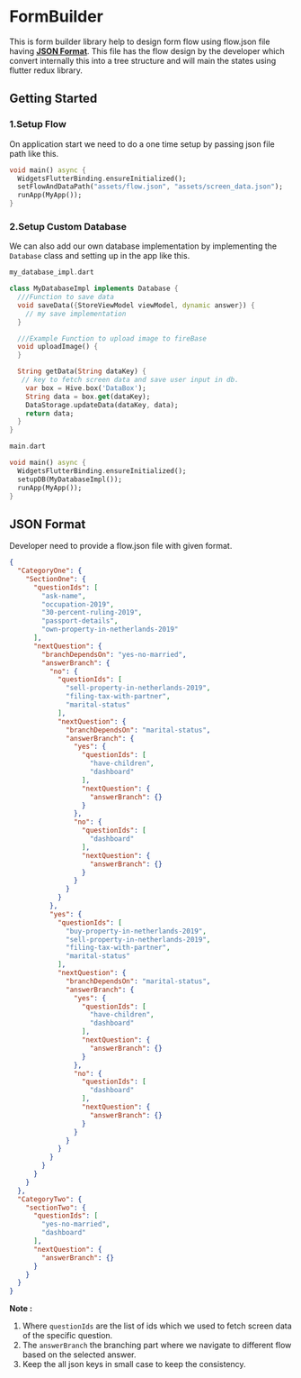 # FormBuilder

This is form builder library help to design form flow using flow.json file having [**JSON Format**](#json-format). This file has the flow design by the developer which convert internally this into a tree structure and will main the states using flutter redux library.

## Getting Started

### 1.Setup Flow
On application start we need to do a one time setup by passing json file path like this.

```dart
void main() async {
  WidgetsFlutterBinding.ensureInitialized();
  setFlowAndDataPath("assets/flow.json", "assets/screen_data.json");
  runApp(MyApp());
}
```

### 2.Setup Custom Database
We can also add our own database implementation by implementing the `Database` class and setting up in the app like this.

```dart
my_database_impl.dart

class MyDatabaseImpl implements Database {
  ///Function to save data
  void saveData({StoreViewModel viewModel, dynamic answer}) {
    // my save implementation
  }

  ///Example Function to upload image to fireBase
  void uploadImage() {
  }

  String getData(String dataKey) {
   // key to fetch screen data and save user input in db.
    var box = Hive.box('DataBox');
    String data = box.get(dataKey);
    DataStorage.updateData(dataKey, data);
    return data;
  }
}
```

```dart
main.dart

void main() async {
  WidgetsFlutterBinding.ensureInitialized();
  setupDB(MyDatabaseImpl());
  runApp(MyApp());
}
```

## JSON Format
Developer need to provide a flow.json file with given format.

```json
{
  "CategoryOne": {
    "SectionOne": {
      "questionIds": [
        "ask-name",
        "occupation-2019",
        "30-percent-ruling-2019",
        "passport-details",
        "own-property-in-netherlands-2019"
      ],
      "nextQuestion": {
        "branchDependsOn": "yes-no-married",
        "answerBranch": {
          "no": {
            "questionIds": [
              "sell-property-in-netherlands-2019",
              "filing-tax-with-partner",
              "marital-status"
            ],
            "nextQuestion": {
              "branchDependsOn": "marital-status",
              "answerBranch": {
                "yes": {
                  "questionIds": [
                    "have-children",
                    "dashboard"
                  ],
                  "nextQuestion": {
                    "answerBranch": {}
                  }
                },
                "no": {
                  "questionIds": [
                    "dashboard"
                  ],
                  "nextQuestion": {
                    "answerBranch": {}
                  }
                }
              }
            }
          },
          "yes": {
            "questionIds": [
              "buy-property-in-netherlands-2019",
              "sell-property-in-netherlands-2019",
              "filing-tax-with-partner",
              "marital-status"
            ],
            "nextQuestion": {
              "branchDependsOn": "marital-status",
              "answerBranch": {
                "yes": {
                  "questionIds": [
                    "have-children",
                    "dashboard"
                  ],
                  "nextQuestion": {
                    "answerBranch": {}
                  }
                },
                "no": {
                  "questionIds": [
                    "dashboard"
                  ],
                  "nextQuestion": {
                    "answerBranch": {}
                  }
                }
              }
            }
          }
        }
      }
    }
  },
  "CategoryTwo": {
    "sectionTwo": {
      "questionIds": [
        "yes-no-married",
        "dashboard"
      ],
      "nextQuestion": {
        "answerBranch": {}
      }
    }
  }
}
```

**Note :**
1. Where `questionIds` are the list of ids which we used to fetch screen data of the specific question.
2. The `answerBranch` the branching part where we navigate to different flow based on the selected answer.
3. Keep the all json keys in small case to keep the consistency.
